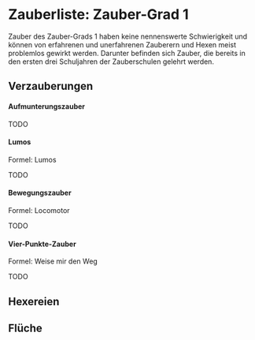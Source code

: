 # Zauberliste: Zauber-Grad 1

Zauber des Zauber-Grads 1 haben keine nennenswerte Schwierigkeit und können von erfahrenen und unerfahrenen Zauberern und Hexen meist problemlos gewirkt werden. Darunter befinden sich Zauber, die bereits in den ersten drei Schuljahren der Zauberschulen gelehrt werden.


## Verzauberungen

#### Aufmunterungszauber

TODO


#### Lumos

Formel: Lumos

TODO

#### Bewegungszauber

Formel: Locomotor

TODO


#### Vier-Punkte-Zauber

Formel: Weise mir den Weg

TODO


## Hexereien

## Flüche

